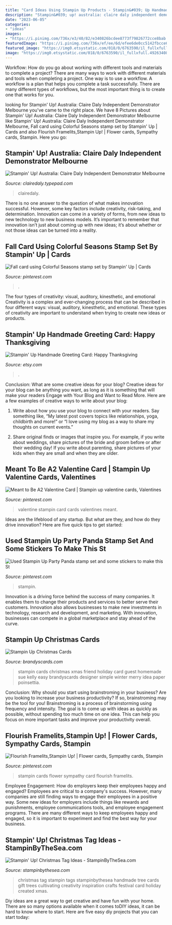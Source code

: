 ```yaml
---
title: "Card Ideas Using Stampin Up Products - Stampin&#039; Up Handmade Greeting Card: Happy Thanksgiving"
description: "Stampin&#039; up! australia: claire daly independent demonstrator melbourne"
date: "2023-06-05"
categories:
- "ideas"
images:
- "https://i.pinimg.com/736x/e3/40/82/e340826bcdee8773f79826772cce8bab.jpg"
featuredImage: "https://i.pinimg.com/736x/ef/ee/6d/efee6de0cc5142fbcce6099261732045.jpg"
featured_image: "https://img0.etsystatic.com/018/0/6763590/il_fullxfull.492634082_oi21.jpg"
image: "https://img0.etsystatic.com/018/0/6763590/il_fullxfull.492634082_oi21.jpg"
---
```



Workflow: How do you go about working with different tools and materials to complete a project?
There are many ways to work with different materials and tools when completing a project. One way is to use a workflow. A workflow is a plan that helps you complete a task successfully. There are many different types of workflows, but the most important thing is to create one that works for you.

	

		
looking for Stampin&#039; Up! Australia: Claire Daly Independent Demonstrator Melbourne you've came to the right place. We have 8 Pictures about Stampin&#039; Up! Australia: Claire Daly Independent Demonstrator Melbourne like Stampin&#039; Up! Australia: Claire Daly Independent Demonstrator Melbourne, Fall card using Colorful Seasons stamp set by Stampin&#039; Up | Cards and also Flourish Framelits,Stampin Up! | Flower cards, Sympathy cards, Stampin. Here you go:
		
    
## Stampin&#039; Up! Australia: Claire Daly Independent Demonstrator Melbourne

<img loading=lazy src="https://clairedaly.typepad.com/.a/6a00d8341f7d7f53ef0263e97365bc200b-600wi" onerror="this.onerror=null;this.src='https://tse1.mm.bing.net/th?id=OIP.Ah3d9iLoxZrHDJJfsvTjtwHaKc&amp;pid=15.1';" alt="Stampin&#039; Up! Australia: Claire Daly Independent Demonstrator Melbourne">

_Source: clairedaly.typepad.com_

>clairedaly. 

	

There is no one answer to the question of what makes innovation successful. However, some key factors include creativity, risk-taking, and determination. Innovation can come in a variety of forms, from new ideas to new technology to new business models. It’s important to remember that innovation isn’t just about coming up with new ideas; it’s about whether or not those ideas can be turned into a reality.

    
## Fall Card Using Colorful Seasons Stamp Set By Stampin&#039; Up | Cards

<img loading=lazy src="https://i.pinimg.com/originals/44/d6/c2/44d6c235f40fc0896c843a89b7be54a1.jpg" onerror="this.onerror=null;this.src='https://tse2.mm.bing.net/th?id=OIP.3hctgXY6H5A8xlciuQCHewHaJ4&amp;pid=15.1';" alt="Fall card using Colorful Seasons stamp set by Stampin&#039; Up | Cards">

_Source: pinterest.com_

>. 

	

The four types of creativity: visual, auditory, kinesthetic, and emotional
Creativity is a complex and ever-changing process that can be described in four different ways: visual, auditory, kinesthetic, and emotional. These types of creativity are important to understand when trying to create new ideas or products.

    
## Stampin&#039; Up Handmade Greeting Card: Happy Thanksgiving

<img loading=lazy src="https://img0.etsystatic.com/018/0/6763590/il_fullxfull.492634082_oi21.jpg" onerror="this.onerror=null;this.src='https://tse2.mm.bing.net/th?id=OIP.mxZ8LfdShSPAE_wq6ryqGQHaFj&amp;pid=15.1';" alt="Stampin&#039; Up Handmade Greeting Card: Happy Thanksgiving">

_Source: etsy.com_

>. 

	

Conclusion: What are some creative ideas for your blog?
Creative ideas for your blog can be anything you want, as long as it is something that will make your readers Engage with Your Blog and Want to Read More. Here are a few examples of creative ways to write about your blog:
1. Write about how you use your blog to connect with your readers. Say something like, “My latest post covers topics like relationships, yoga, childbirth and more!” or “I love using my blog as a way to share my thoughts on current events.”

2. Share original finds or images that inspire you. For example, if you write about weddings, share pictures of the bride and groom before or after their wedding day! If you write about parenting, share pictures of your kids when they are small and when they are older.


    
## Meant To Be A2 Valentine Card | Stampin Up Valentine Cards, Valentines

<img loading=lazy src="https://i.pinimg.com/736x/ef/ee/6d/efee6de0cc5142fbcce6099261732045.jpg" onerror="this.onerror=null;this.src='https://tse2.mm.bing.net/th?id=OIP._x29GIyHB5U1qF2lmDFtSAHaJ3&amp;pid=15.1';" alt="Meant to Be A2 Valentine Card | Stampin up valentine cards, Valentines">

_Source: pinterest.com_

>valentine stampin card cards valentines meant. 

	

Ideas are the lifeblood of any startup. But what are they, and how do they drive innovation? Here are five quick tips to get started: 

    
## Used Stampin Up Party Panda Stamp Set And Some Stickers To Make This St

<img loading=lazy src="https://i.pinimg.com/736x/e3/40/82/e340826bcdee8773f79826772cce8bab.jpg" onerror="this.onerror=null;this.src='https://tse2.mm.bing.net/th?id=OIP.Lp1HPb3_oERmwvRC1EvClwHaJ3&amp;pid=15.1';" alt="Used Stampin Up Party Panda stamp set and some stickers to make this St">

_Source: pinterest.com_

>stampin. 

	

Innovation is a driving force behind the success of many companies. It enables them to change their products and services to better serve their customers. Innovation also allows businesses to make new investments in technology, research and development, and marketing. With innovation, businesses can compete in a global marketplace and stay ahead of the curve.

    
## Stampin Up Christmas Cards

<img loading=lazy src="http://brandyscards.com/wp-content/uploads/2011/12/ChristmasFriends.jpg" onerror="this.onerror=null;this.src='https://tse4.mm.bing.net/th?id=OIP.wqwfNxh0L-SJsXSLE2XY_AHaF2&amp;pid=15.1';" alt="Stampin Up Christmas Cards">

_Source: brandyscards.com_

>stampin cards christmas xmas friend holiday card guest homemade sue kelly easy brandyscards designer simple winter merry idea paper poinsettia. 

	

Conclusion: Why should you start using brainstroming in your business?
Are you looking to increase your business productivity? If so, brainstroming may be the tool for you! Brainstroming is a process of brainstorming using frequency and intensity. The goal is to come up with ideas as quickly as possible, without spending too much time on one idea. This can help you focus on more important tasks and improve your productivity overall.

    
## Flourish Framelits,Stampin Up! | Flower Cards, Sympathy Cards, Stampin

<img loading=lazy src="https://i.pinimg.com/736x/6c/c5/fc/6cc5fcfdfb935b6db84b180c9eae3a43--stampin-up-su.jpg" onerror="this.onerror=null;this.src='https://tse4.mm.bing.net/th?id=OIP.UbVy61YK8ndeY2yamkGu4QHaJl&amp;pid=15.1';" alt="Flourish Framelits,Stampin Up! | Flower cards, Sympathy cards, Stampin">

_Source: pinterest.com_

>stampin cards flower sympathy card flourish framelits. 

	

Employee Engagement: How do employers keep their employees happy and engaged?
Employees are critical to a company's success. However, many companies are still finding ways to engage their employees in a positive way. Some new ideas for employers include things like rewards and punishments, employee communications tools, and employee engagement programs. There are many different ways to keep employees happy and engaged, so it is important to experiment and find the best way for your business.

    
## Stampin&#039; Up! Christmas Tag Ideas - StampinByTheSea.com

<img loading=lazy src="http://stampinbythesea.com/wp-content/uploads/2014/09/Christmas-Tag-6.jpg" onerror="this.onerror=null;this.src='https://tse4.mm.bing.net/th?id=OIP.JznwYnrlLgG4asd71g6IIgHaJ4&amp;pid=15.1';" alt="Stampin&#039; Up! Christmas Tag Ideas - StampinByTheSea.com">

_Source: stampinbythesea.com_

>christmas tag stampin tags stampinbythesea handmade tree cards gift trees cultivating creativity inspiration crafts festival card holiday created xmas. 

	

Diy ideas are a great way to get creative and have fun with your home. There are so many options available when it comes toDIY ideas, it can be hard to know where to start. Here are five easy diy projects that you can start today: 

